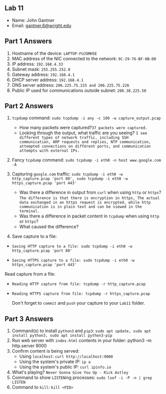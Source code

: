 ## Lab 11

- Name: John Gantner
- Email: gantner.6@wright.edu

## Part 1 Answers

1. Hostname of the device: `LAPTOP-FUJOMH5E`
2. MAC address of the NIC connected to the network: `9C-29-76-BF-0B-D0`
3. IP address: `192.168.4.33`
4. Subnet mask: `255.255.252.0`
5. Gateway address: `192.168.4.1`
6. DHCP server address: `192.168.4.1`
7. DNS server address: `206.225.75.225 and 206.225.75.226`
8. Public IP used for communications outside subnet: `208.38.225.50`

## Part 2 Answers

1. `tcpdump` command: `sudo tcpdump -i any -c 100 -w capture_output.pcap`

   - How many packets were captured?`37 packets were captured.`
   - Looking through the output, what traffic are you seeing? `I see different types of network traffic, including SSH communication, ARP requests and replies, NTP communication, attempted connections on different ports, and communication attempts with external IPs.`

2. Fancy `tcpdump` command: `sudo tcpdump -i eth0 -n host www.google.com -A`

3. Capturing `google.com` traffic: `sudo tcpdump -i eth0 -w http_capture.pcap 'port 80', sudo tcpdump -i eth0 -w https_capture.pcap 'port 443'`
   - Was there a difference in output from `curl` when using `http` or `https`? `The difference is that there is encryption in https, The actual data exchanged in an https request is encrypted, while http communication is in plain text and can be viewed in the terminal.`
   - Was there a difference in packet content in `tcpdump` when using `http` or `https`?
   - What caused the difference?
4. Save capture to a file:
- `Saving HTTP capture to a file: sudo tcpdump -i eth0 -w http_capture.pcap 'port 80'`

- `Saving HTTPS capture to a file: sudo tcpdump -i eth0 -w https_capture.pcap 'port 443'`

Read capture from a file:
- `Reading HTTP capture from file: tcpdump -r http_capture.pcap`

- `Reading HTTPS capture from file: tcpdump -r https_capture.pcap`

   Don't forget to `commit` and `push` your capture to your `Lab11` folder.

## Part 3 Answers

1. Command(s) to install `python3` and `pip3`: `sudo apt update, sudo apt install python3, sudo apt install python3-pip`
2. Run web server with `index.html` contents in your folder: python3 -m http.server 9000
3. Confirm content is being served:
   - Using `localhost`: `curl http://localhost:9000`
   - Using the system's private IP: `ip a`
   - Using the system's public IP: `curl ipinfo.io`
4. What's playing? `Never Gonna Give You Up - Rick Astley`
5. Command to show `LISTEN`ing processes: `sudo lsof -i -P -n | grep LISTEN`
6. Command to `kill`: `kill <PID>`
